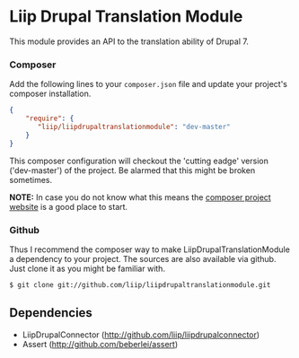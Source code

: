 # Liip Drupal  Translation Module
This module provides an API to the translation ability of Drupal 7.

### Composer
Add the following lines to your `composer.json` file and update your project's composer installation.

```json
{
    "require": {
       "liip/liipdrupaltranslationmodule": "dev-master"
    }
}
```

This composer configuration will checkout the 'cutting eadge' version ('dev-master') of the project. Be alarmed that this might be broken sometimes.


**NOTE:**
In case you do not know what this means the [composer project website](http://getcomposer.org) is a good place to start.

### Github
Thus I recommend the composer way to make LiipDrupalTranslationModule a dependency to your project.
The sources are also available via github. Just clone it as you might be familiar with.

```bash
$ git clone git://github.com/liip/liipdrupaltranslationmodule.git
```

## Dependencies

- LiipDrupalConnector (http://github.com/liip/liipdrupalconnector)
- Assert (http://github.com/beberlei/assert)
